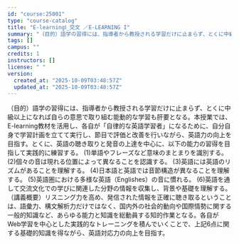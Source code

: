 ```yaml
---
id: "course:25001"
type: "course-catalog"
title: "E-learningⅠ_交文 ／E-LEARNING I"
summary: "（目的）語学の習得には、指導者から教授される学習だけに止まらず、とくに中級以上になれば自らの意思で取り組む能動的な学習も肝要となる。本授業では、E-learning教材を活用し、各自が「自律的な英語学習者」になるために、自分自身で学習計画を…"
tags: []
campus: ""
credits: 1
instructors: []
license: " "
version:
  created_at: "2025-10-09T03:48:57Z"
  updated_at: "2025-10-09T03:48:57Z"
---
```


（目的）語学の習得には、指導者から教授される学習だけに止まらず、とくに中級以上になれば自らの意思で取り組む能動的な学習も肝要となる。本授業では、E-learning教材を活用し、各自が「自律的な英語学習者」になるために、自分自身で学習計画を立てて実行し、節目で評価と改善を行いながら、英語力の向上を目指す。とくに、英語の聴き取りと発音の上達を中心に、以下の能力の習得を目指して実践的に練習する。 (1)単語やフレーズなど意味のまとまりを識別する。 (2)個々の音は現れる位置によって異なることを認識する。 (3)英語には英語のリズムがあることを理解する。 (4)日本語と英語では音節構造が異なることを理解する。 (5)英語圏における多様な英語（Englishes）の音に慣れる。 (6)英語を通して交流文化での学びに関連した分野の情報を収集し、背景や基礎を理解する。 （講義概要）リスニング力を高め、発信された情報を正確に聴き取るということは、語彙力、構文解析力だけではなく、国内外の社会的動向や国際情勢に関する一般的知識など、あらゆる能力と知識を総動員する知的作業となる。各自がWeb学習を中心とした実践的なトレーニングを積んでいくことで、上記6点に関する基礎的知識を得ながら、英語対応力の向上を目指す。
